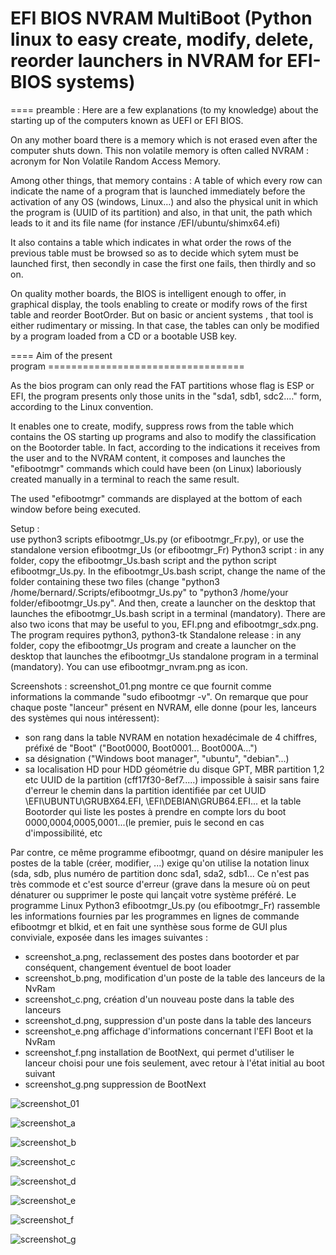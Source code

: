 # EFI BIOS NVRAM MultiBoot (Python linux to easy create, modify, delete, reorder  launchers in NVRAM for EFI-BIOS systems)
==== preamble : Here are a few explanations (to my knowledge) about the starting up  of  the computers known as UEFI or EFI BIOS.

On any mother board there is a memory which is not erased  even after the computer shuts down. This non volatile memory is often called NVRAM : acronym for Non Volatile Random Access Memory.

Among other things, that memory contains : 
A table of which every row can indicate the name of a program that is launched immediately before the activation of any OS (windows, Linux…) and also the physical unit in which the program is (UUID of its partition) and also, in that  unit, the path which leads to it and its file name (for instance /EFI/ubuntu/shimx64.efi)

It also contains a table which indicates in what order the rows of the previous table must be browsed so as to  decide which sytem must be launched first, then secondly in case the first one fails, then  thirdly and so on.

On quality mother boards, the BIOS is intelligent enough to offer, in graphical display,  the tools enabling to create or modify rows of the first table and reorder BootOrder. But on basic or ancient systems , that tool is either rudimentary or missing. In that case, the tables can only be modified by a program loaded from a CD or a bootable USB key.

==== Aim of  the present program ==================================

As the bios program can only read the FAT partitions whose flag is ESP or EFI, the program presents only those units in the "sda1, sdb1, sdc2.…" form, according to the Linux convention.

It enables one to create, modify, suppress rows from the table which contains the OS starting up programs and also to modify the classification on the Bootorder table.
In fact, according to the indications it receives from the user and to the NVRAM content, it composes and launches the "efibootmgr" commands which could have been (on Linux) laboriously created manually in a terminal to reach the same result.

The used "efibootmgr" commands are displayed at the bottom of each window before being executed. 

Setup :  
use python3 scripts efibootmgr_Us.py (or efibootmgr_Fr.py), or use the standalone version efibootmgr_Us (or efibootmgr_Fr)
Python3 script :
in any folder, copy the efibootmgr_Us.bash script and the python script efibootmgr_Us.py. In the efibootmgr_Us.bash script, change the name of the folder containing these two files (change "python3 /home/bernard/.Scripts/efibootmgr_Us.py" to "python3 /home/your folder/efibootmgr_Us.py".
And then, create a launcher on the desktop that launches the efibootmgr_Us.bash script in a terminal (mandatory).
There are also two icons that may be useful to you, EFI.png and efibootmgr_sdx.png.
The program requires python3, python3-tk
Standalone release :
in any folder, copy the efibootmgr_Us program and create a launcher on the desktop that launches the efibootmgr_Us standalone program in a terminal (mandatory). You can use efibootmgr_nvram.png as icon.

Screenshots :
screenshot_01.png montre ce que fournit comme informations la commande "sudo efibootmgr -v".
On remarque que pour chaque poste "lanceur" présent en NVRAM, elle donne (pour les, lanceurs des systèmes qui nous intéressent):
- son rang dans la table NVRAM en notation hexadécimale de 4 chiffres, préfixé de "Boot" ("Boot0000, Boot0001... Boot000A...")
- sa désignation ("Windows boot manager", "ubuntu", "debian"...)
- sa localisation 
    HD pour HDD
    géométrie du disque GPT, MBR
    partition 1,2 etc 
    UUID de la partition (cff17f30-8ef7.....) impossible à saisir sans faire d'erreur
    le chemin dans la partition identifiée par cet UUID \EFI\UBUNTU\GRUBX64.EFI,  \EFI\DEBIAN\GRUB64.EFI...
et la table Bootorder qui liste les postes à prendre en compte lors du boot 0000,0004,0005,0001...(le premier, puis le second 
en cas d'impossibilité, etc 

Par contre, ce même programme efibootmgr, quand on désire manipuler les postes de la table (créer, modifier, ...) exige
qu'on utilise la notation linux (sda, sdb, plus numéro de partition donc sda1, sda2, sdb1...
Ce n'est pas très commode et c'est source d'erreur (grave dans la mesure où on peut dénaturer ou supprimer le poste
qui lançait votre système préféré.
Le programme Linux Python3 efibootmgr_Us.py (ou efibootmgr_Fr) rassemble les informations fournies par les programmes en lignes
de commande efibootmgr et blkid, et en fait une synthèse sous forme de GUI plus conviviale, exposée dans les images suivantes :
- screenshot_a.png,   reclassement des postes dans bootorder et par conséquent, changement éventuel de boot loader
- screenshot_b.png,   modification d'un poste de la table des lanceurs de la NvRam
- screenshot_c.png,   création d'un nouveau poste dans la table des lanceurs
- screenshot_d.png,   suppression d'un poste dans la table des lanceurs
- screenshot_e.png    affichage d'informations concernant l'EFI Boot et la NvRam
- screenshot_f.png    installation de BootNext, qui permet d'utiliser le lanceur choisi pour une fois seulement, avec retour à l'état initial au boot suivant 
- screenshot_g.png    suppression de BootNext

![screenshot_01](https://user-images.githubusercontent.com/111367455/190653069-0b569924-39fe-46b5-a691-b1cd6ce98490.png)

![screenshot_a](https://user-images.githubusercontent.com/111367455/190653113-60befc69-b5f1-4832-8f86-ac3439fe6b23.png)

![screenshot_b](https://user-images.githubusercontent.com/111367455/190653128-a2216d3b-01c6-433d-bb70-7f63c1e5943c.png)

![screenshot_c](https://user-images.githubusercontent.com/111367455/190653157-3b798b4a-0667-46e0-951d-3c7cb054c39f.png)

![screenshot_d](https://user-images.githubusercontent.com/111367455/190653171-dd2975f1-b499-461b-ac88-838ea6468538.png)

![screenshot_e](https://user-images.githubusercontent.com/111367455/190653190-0b0216bd-5bca-4773-b268-280daa3b6fef.png)

![screenshot_f](https://user-images.githubusercontent.com/111367455/190653203-3e21a23c-3bc7-4143-8c70-99744dfec149.png)

![screenshot_g](https://user-images.githubusercontent.com/111367455/190653214-007c7e94-300c-44b6-a7eb-82c2b73e2d1a.png)
